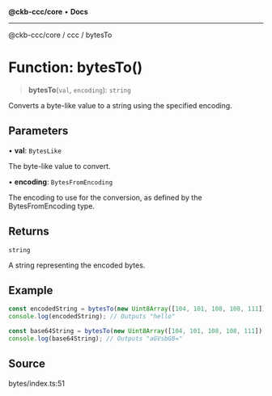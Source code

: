 **@ckb-ccc/core** • **Docs**

***

@ckb-ccc/core / ccc / bytesTo

# Function: bytesTo()

> **bytesTo**(`val`, `encoding`): `string`

Converts a byte-like value to a string using the specified encoding.

## Parameters

• **val**: `BytesLike`

The byte-like value to convert.

• **encoding**: `BytesFromEncoding`

The encoding to use for the conversion, as defined by the BytesFromEncoding type.

## Returns

`string`

A string representing the encoded bytes.

## Example

```typescript
const encodedString = bytesTo(new Uint8Array([104, 101, 108, 108, 111]), "utf8");
console.log(encodedString); // Outputs "hello"

const base64String = bytesTo(new Uint8Array([104, 101, 108, 108, 111]), "base64");
console.log(base64String); // Outputs "aGVsbG8="
```

## Source

bytes/index.ts:51
